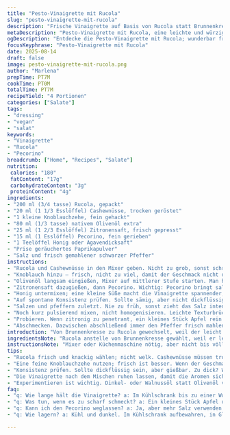 ```yaml
---
title: "Pesto-Vinaigrette mit Rucola"
slug: "pesto-vinaigrette-mit-rucola"
description: "Frische Vinaigrette auf Basis von Rucola statt Brunnenkresse mit gerösteten Cashewnüssen, Knoblauch und Zitrone. Mit nativem Olivenöl verfeinert, Parmesan ersetzt durch Pecorino für würzigeren Geschmack. Schnell im Mixer zubereitet, mit persönlicher Note durch einen Spritzer Honig und einen Hauch Paprikapulver. Leicht, würzig, ohne Gluten, Laktose und Eier, vegetarisch. Perfekt als Salatdressing oder zu gegrilltem Gemüse."
metaDescription: "Pesto-Vinaigrette mit Rucola, eine leichte und würzige Mischung, perfekt für Salate oder gegrilltes Gemüse, schnell zubereitet im Mixer."
ogDescription: "Entdecke die Pesto-Vinaigrette mit Rucola; wunderbar frisch, einfach gemacht und eine perfekte Ergänzung für viele Gerichte."
focusKeyphrase: "Pesto-Vinaigrette mit Rucola"
date: 2025-08-14
draft: false
image: pesto-vinaigrette-mit-rucola.png
author: "Marlena"
prepTime: PT7M
cookTime: PT0M
totalTime: PT7M
recipeYield: "4 Portionen"
categories: ["Salate"]
tags:
- "dressing"
- "vegan"
- "salat"
keywords:
- "Vinaigrette"
- "Rucola"
- "Pecorino"
breadcrumb: ["Home", "Recipes", "Salate"]
nutrition: 
 calories: "180"
 fatContent: "17g"
 carbohydrateContent: "3g"
 proteinContent: "4g"
ingredients:
- "200 ml (3/4 tasse) Rucola, gepackt"
- "20 ml (1 1/3 Esslöffel) Cashewnüsse, trocken geröstet"
- "1 kleine Knoblauchzehe, fein gehackt"
- "80 ml (1/3 tasse) nativem Olivenöl extra"
- "25 ml (1 2/3 Esslöffel) Zitronensaft, frisch gepresst"
- "15 ml (1 Esslöffel) Pecorino, fein gerieben"
- "1 Teelöffel Honig oder Agavendicksaft"
- "Prise geräuchertes Paprikapulver"
- "Salz und frisch gemahlener schwarzer Pfeffer"
instructions:
- "Rucola und Cashewnüsse in den Mixer geben. Nicht zu grob, sonst schrammt die Textur beim späteren Gebrauch."
- "Knoblauch hinzu – frisch, nicht zu viel, damit der Geschmack nicht dominiert."
- "Olivenöl langsam eingießen, Mixer auf mittlerer Stufe starten. Man hört, wie die Masse wächst, cremiger wird – oberflächlich grün glänzend."
- "Zitronensaft dazugießen, dann Pecorino. Wichtig: Pecorino bringt salzige Würze, nicht zu ersetzen durch Parmesan, da Pecorino intensiver ist."
- "Honig untermixen; eine kleine Süße macht die Vinaigrette spannender, besser als erwartet. Kurz Paprikapulver darüberstreuen, sorgt für Tiefe, mehr als bloßer Scharfmacher."
- "Auf spontane Konsistenz prüfen. Sollte sämig, aber nicht dickflüssig sein. Falls zu zäh, unaufdringlich mit Wasser verdünnen, nicht überdosieren, sonst verliert der Geschmack Kraft."
- "Salzen und pfeffern zuletzt. Nie zu früh, sonst zieht das Salz intensiver und verändert die Aromenbasis ungleichmäßig."
- "Noch kurz pulsierend mixen, nicht homogenisieren. Leichte Texturbrüche geben Charakter."
- "Probieren. Wenn zitronig zu penetrant, ein kleines Stück Apfel rein – ein Geheimtipp, funktioniert wunderbar in der Balance."
- "Abschmecken. Dazwischen abschließend immer den Pfeffer frisch mahlen, das macht den Unterschied."
introduction: "Von Brunnenkresse zu Rucola gewechselt, weil der leicht pfeffrige Geschmack genau die Balance schafft, die ich gesucht habe. Cashewnüsse anstatt Pinienkerne – nussiger, ohne die teuren Ingredienzien. So passt der Dressing flexibel zu fast allem. Das Spiel mit Honig und geräuchertem Paprikapulver ist aus Neugier entstanden und funktioniert überraschend gut. Die Textur sollte cremig, aber nicht klebrig sein, sonst wird der Salat schlapp. Keine Angst vor weniger genauen Mengenangaben – manchmal entscheidet die Nase und das Gefühl. Egal ob als Topping für Tomate-Mozzarella, auf gegrilltes Gemüse oder als Dip, diese Vinaigrette bringt Tiefe ins Gericht. Der Trick ist, bei Bedarf mit Wasser zu arbeiten, bis die Konsistenz stimmt. Nie zu viel Salz auf einmal, lieber stückweise vorgehen. In der Küche experimentieren lohnt sich, klassisch ist nicht immer besser."
ingredientsNote: "Rucola anstelle von Brunnenkresse gewählt, weil er leichter verfügbar ist und nicht so bitter. Cashewnüsse bringen mehr Tiefe als Pinienkerne und sind günstiger; trocken rösten gibt Aroma, aber nicht verbrennen, sonst bitter. Statt Knoblauchzehe kann mild fermentierter Knoblauch genommen werden, für milderen Geschmack. Olivenöl extra vergine für Geschmack und Gesundheit, aber neutrales Sonnenblumenöl geht auch, wenn der Fokus anders liegt. Zitronensaft frisch ist Pflicht, aus der Flasche verliert er zu schnell. Pecorino gibt salzige Würze und mehr Charakter als Parmesan, manche bevorzugen auch Pecorino romano. Honig absichtlich klein dosiert; Agavendicksaft veganer Ersatz. Geräuchertes Paprikapulver als unerwartete Aromatik, optional, aber empfehlenswert. Basiszutaten immer frisch und von guter Qualität auswählen. Wenn keine Pecorino-Möglichkeit, mehr Salz, aber vorsichtig, um Überwürzung zu vermeiden."
instructionsNote: "Mixer oder Küchenmaschine nötig, aber nicht bis völliger Homogenisierung laufen lassen – etwas Struktur lässt die Vinaigrette lebendiger wirken. Wichtig, Öl langsam hinzugeben, sonst trennt sich das Dressing. Knoblauch muss fein sein, sonst piekst es unangenehm – ich hacke meist vor und zerkleinere dann im Mixer. Konsistenz prüfen: Sollte dickflüssig, aber gießbar sein. Zu dick: Wasser tropfenweise hinzufügen. Zu dünn: mehr Nüsse oder Rucola. Salzen immer zum Schluss – vorzeitiges Salz kitzelt und verändert Grundgeschmack. Abschmecken, kurz ruhen lassen, nochmal durchrühren. Lüften, meint: offen stehen lassen für 5 Minuten, damit sich Aromen entfalten, wenn es sich anbietet. Widrige Küchenbedingungen, z. B. kein frischer Zitronensaft, lassen sich mit Essig (z. B. Apfelessig) kompensieren, aber dann weniger Honig, da Essig schärfer ist. Der Trick mit dem Apfel gegen pfeffrige Säure fiel durch Zufall auf, tut dem Ganzen gut. Das Rezept ist flexibel und nach persönlichem Geschmack anpassbar."
tips:
- "Rucola frisch und knackig wählen; nicht welk. Cashewnüsse müssen trocken geröstet sein. Achtung, sie dürfen nicht schwarz sein, sonst bitter."
- "Eine feine Knoblauchzehe nutzen; frisch ist besser. Wenn der Geschmack zu stark ist, milder, fermentierter Knoblauch kann helfen. Knoblauch vor dem Mixer etwas hacken."
- "Konsistenz prüfen. Sollte dickflüssig sein, aber gießbar. Zu dick? Wasser tropfenweise hinzufügen. Zu dünn? Mehr Nüsse oder Rucola. Immer langsam anpassen."
- "Die Vinaigrette nach dem Mischen ruhen lassen, damit die Aromen sich entfalten. Offen stehen lassen, etwa fünf Minuten. Geräusche beim Mixen hören, darauf achten, wann es cremig wird."
- "Experimentieren ist wichtig. Dinkel- oder Walnussöl statt Olivenöl verwenden. Je nach Geschmack; intensiver oder milder. Honig weglassen, und auf Dattelsirup umsteigen für vegane Variante."
faq:
- "q: Wie lange hält die Vinaigrette? a: Im Kühlschrank bis zu einer Woche dicht verschlossen. Auf Trennung achten. Vor Gebrauch schütteln."
- "q: Was tun, wenn es zu scharf schmeckt? a: Ein kleines Stück Apfel untermischen; mildert die Säure. Auch Joghurt könnte hinzugefügt werden für mehr Cremigkeit."
- "q: Kann ich den Pecorino weglassen? a: Ja, aber mehr Salz verwenden. Parmesan ist auch möglich, geschmacklich weniger intensiv. Alternativen vorsichtig dosieren."
- "q: Wie lagern? a: Kühl und dunkel. Im Kühlschrank aufbewahren, in Glasbehältern. Kann sich mit der Zeit absetzen, gut schütteln vor Gebrauch."

---
```

